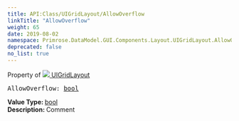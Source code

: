 ```yaml
---
title: API:Class/UIGridLayout/AllowOverflow
linkTitle: "AllowOverflow"
weight: 65
date: 2019-08-02
namespace: Primrose.DataModel.GUI.Components.Layout.UIGridLayout.AllowOverflow
deprecated: false
no_list: true
---
```

Property of <a href="/docs/api-reference/Class/UIGridLayout"><img src="/icons/silk/form.png"/>&nbsp;UIGridLayout</a>
<pre class="method-declaration">
AllowOverflow: <a class="type" href="/docs/api-reference/System/Primitives#boolean">bool</a></pre>
<b>Value Type: </b>
<a class="type" href="/docs/api-reference/System/Primitives#boolean">bool</a>
<br/>
<b>Description: </b>
Comment


